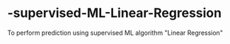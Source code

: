 # -supervised-ML-Linear-Regression
To perform prediction using supervised ML algorithm "Linear Regression"
